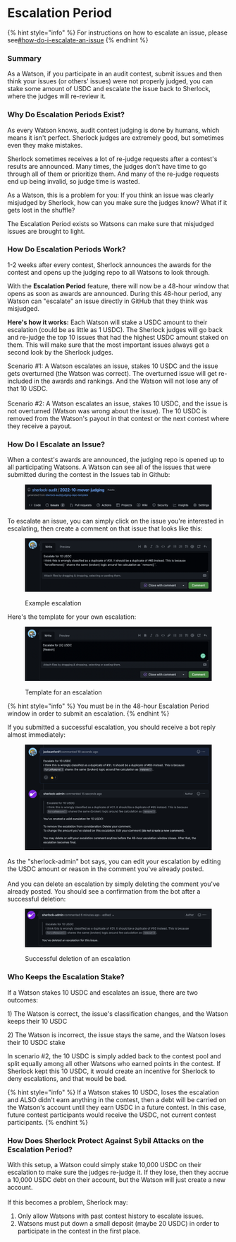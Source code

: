 # Escalation Period

{% hint style="info" %}
For instructions on how to escalate an issue, please see[#how-do-i-escalate-an-issue](escalation-period.md#how-do-i-escalate-an-issue "mention")
{% endhint %}

### Summary

As a Watson, if you participate in an audit contest, submit issues and then think your issues (or others' issues) were not properly judged, you can stake some amount of USDC and escalate the issue back to Sherlock, where the judges will re-review it.&#x20;

### Why Do Escalation Periods Exist?

As every Watson knows, audit contest judging is done by humans, which means it isn't perfect. Sherlock judges are extremely good, but sometimes even they make mistakes.

Sherlock sometimes receives a lot of re-judge requests after a contest's results are announced. Many times, the judges don't have time to go through all of them or prioritize them. And many of the re-judge requests end up being invalid, so judge time is wasted.&#x20;

As a Watson, this is a problem for you: If you think an issue was clearly misjudged by Sherlock, how can you make sure the judges know? What if it gets lost in the shuffle?

The Escalation Period exists so Watsons can make sure that misjudged issues are brought to light.&#x20;

### How Do Escalation Periods Work?

1-2 weeks after every contest, Sherlock announces the awards for the contest and opens up the judging repo to all Watsons to look through.

With the **Escalation Period** feature, there will now be a 48-hour window that opens as soon as awards are announced. During this 48-hour period, any Watson can "escalate" an issue directly in GitHub that they think was misjudged.

**Here's how it works:** Each Watson will stake a USDC amount to their escalation (could be as little as 1 USDC). The Sherlock judges will go back and re-judge the top 10 issues that had the highest USDC amount staked on them. This will make sure that the most important issues always get a second look by the Sherlock judges.

Scenario #1: A Watson escalates an issue, stakes 10 USDC and the issue gets overturned (the Watson was correct). The overturned issue will get re-included in the awards and rankings. And the Watson will not lose any of that 10 USDC.\
\
Scenario #2: A Watson escalates an issue, stakes 10 USDC, and the issue is not overturned (Watson was wrong about the issue). The 10 USDC is removed from the Watson's payout in that contest or the next contest where they receive a payout.

### How Do I Escalate an Issue?

When a contest's awards are announced, the judging repo is opened up to all participating Watsons. A Watson can see all of the issues that were submitted during the contest in the Issues tab in Github:

<figure><img src="../../.gitbook/assets/image (11).png" alt=""><figcaption></figcaption></figure>

To escalate an issue, you can simply click on the issue you're interested in escalating, then create a comment on that issue that looks like this:

<figure><img src="../../.gitbook/assets/image (4).png" alt=""><figcaption><p>Example escalation</p></figcaption></figure>

Here's the template for your own escalation:

<figure><img src="../../.gitbook/assets/image (2).png" alt=""><figcaption><p>Template for an escalation</p></figcaption></figure>

{% hint style="info" %}
You must be in the 48-hour Escalation Period window in order to submit an escalation.&#x20;
{% endhint %}

If you submitted a successful escalation, you should receive a bot reply almost immediately:

<figure><img src="../../.gitbook/assets/image (3) (2).png" alt=""><figcaption></figcaption></figure>

As the "sherlock-admin" bot says, you can edit your escalation by editing the USDC amount or reason in the comment you've already posted. \
\
And you can delete an escalation by simply deleting the comment you've already posted. You should see a confirmation from the bot after a successful deletion:

<figure><img src="../../.gitbook/assets/image (3).png" alt=""><figcaption><p>Successful deletion of an escalation</p></figcaption></figure>

### Who Keeps the Escalation Stake?

If a Watson stakes 10 USDC and escalates an issue, there are two outcomes:&#x20;

1\) The Watson is correct, the issue's classification changes, and the Watson keeps their 10 USDC

2\) The Watson is incorrect, the issue stays the same, and the Watson loses their 10 USDC stake

In scenario #2, the 10 USDC is simply added back to the contest pool and split equally among all other Watsons who earned points in the contest. If Sherlock kept this 10 USDC, it would create an incentive for Sherlock to deny escalations, and that would be bad.&#x20;

{% hint style="info" %}
If a Watson stakes 10 USDC, loses the escalation and ALSO didn't earn anything in the contest, then a debt will be carried on the Watson's account until they earn USDC in a future contest. In this case, future contest participants would receive the USDC, not current contest participants.&#x20;
{% endhint %}

### How Does Sherlock Protect Against Sybil Attacks on the Escalation Period?

With this setup, a Watson could simply stake 10,000 USDC on their escalation to make sure the judges re-judge it. If they lose, then they accrue a 10,000 USDC debt on their account, but the Watson will just create a new account.\
\
If this becomes a problem, Sherlock may:

1. Only allow Watsons with past contest history to escalate issues.&#x20;
2. Watsons must put down a small deposit (maybe 20 USDC) in order to participate in the contest in the first place.&#x20;
